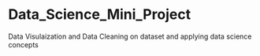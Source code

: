 # Data_Science_Mini_Project
Data Visulaization and Data Cleaning on dataset and applying data science concepts
